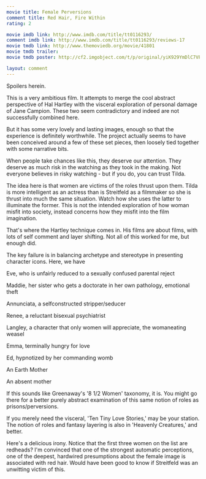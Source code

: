 ```yaml
---
movie title: Female Perversions
comment title: Red Hair, Fire Within
rating: 2

movie imdb link: http://www.imdb.com/title/tt0116293/
comment imdb link: http://www.imdb.com/title/tt0116293/reviews-17
movie tmdb link: http://www.themoviedb.org/movie/41801
movie tmdb trailer: 
movie tmdb poster: http://cf2.imgobject.com/t/p/original/yiK929YmDlC7VPyYp2EuHxfVHYY.jpg

layout: comment
---
```


Spoilers herein.

This is a very ambitious film. It attempts to merge the cool abstract perspective of Hal  Hartley with the visceral exploration of personal damage of Jane Campion. These two  seem contradictory and indeed are not successfully combined here.

But it has some very lovely and lasting images, enough so that the experience is  definitely worthwhile. The project actually seems to have been conceived around a few of  these set pieces, then loosely tied together with some narrative bits.

When people take chances like this, they deserve our attention. They deserve as much  risk in the watching as they took in the making. Not everyone believes in risky watching  - but if you do, you can trust Tilda. 

The idea here is that women are victims of the roles thrust upon them. Tilda is more  intelligent as an actress than is Streitfeld as a filmmaker so she is thrust into much the  same situation. Watch how she uses the latter to illuminate the former. This is not the  intended exploration of how woman misfit into society, instead concerns how they misfit  into the film imagination.

That's where the Hartley technique comes in. His films are about films, with lots of self  comment and layer shifting. Not all of this worked for me, but enough did.

The key failure is in balancing archetype and stereotype in presenting character icons.  Here, we have

Eve, who is unfairly reduced to a sexually confused parental reject

Maddie, her sister who gets a doctorate in her own pathology, emotional theft

Annunciata, a selfconstructed stripper/seducer

Renee, a reluctant bisexual psychiatrist

Langley, a character that only women will appreciate, the womaneating weasel

Emma, terminally hungry for love

Ed, hypnotized by her commanding womb

An Earth Mother

An absent mother

If this sounds like Greenaway's '8 1/2 Women' taxonomy, it is. You might go there for a  better purely abstract examination of this same notion of roles as prisons/perversions.

If you merely need the visceral, 'Ten Tiny Love Stories,' may be your station. The notion  of roles and fantasy layering is also in 'Heavenly Creatures,' and better.

Here's a delicious irony. Notice that the first three women on the list are redheads? I'm  convinced that one of the strongest automatic perceptions, one of the deepest,  hardwired presumptions about the female image is associated with red hair. Would have  been good to know if Streitfeld was an unwitting victim of this.